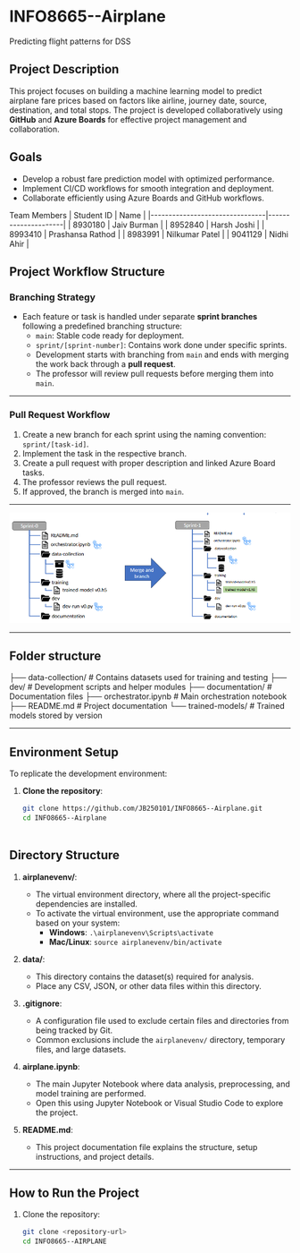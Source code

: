 # INFO8665--Airplane
Predicting flight patterns for DSS

## Project Description
This project focuses on building a machine learning model to predict airplane fare prices based on factors like airline, journey date, source, destination, and total stops. The project is developed collaboratively using **GitHub** and **Azure Boards** for effective project management and collaboration.

## **Goals**
- Develop a robust fare prediction model with optimized performance.
- Implement CI/CD workflows for smooth integration and deployment.
- Collaborate efficiently using Azure Boards and GitHub workflows.


Team Members
| Student ID | Name |
|--------------------------------|---------------------|
| 8930180 | Jaiv Burman |
| 8952840 | Harsh Joshi |
| 8993410 | Prashansa Rathod |
| 8983991 | Nilkumar Patel |
| 9041129 | Nidhi Ahir |

## **Project Workflow Structure**
### **Branching Strategy**
- Each feature or task is handled under separate **sprint branches** following a predefined branching structure:
  - `main`: Stable code ready for deployment.
  - `sprint/[sprint-number]`: Contains work done under specific sprints.
  - Development starts with branching from `main` and ends with merging the work back through a **pull request**.
  - The professor will review pull requests before merging them into `main`.

---

### **Pull Request Workflow**
1. Create a new branch for each sprint using the naming convention: `sprint/[task-id]`.
2. Implement the task in the respective branch.
3. Create a pull request with proper description and linked Azure Board tasks.
4. The professor reviews the pull request.
5. If approved, the branch is merged into `main`.

---

![alt text](image.png)

---
## Folder structure
├── data-collection/        # Contains datasets used for training and testing
├── dev/                    # Development scripts and helper modules
├── documentation/          # Documentation files
├── orchestrator.ipynb      # Main orchestration notebook
├── README.md               # Project documentation
└── trained-models/         # Trained models stored by version


---
## **Environment Setup**
To replicate the development environment:
1. **Clone the repository**:  
   ```bash
   git clone https://github.com/JB250101/INFO8665--Airplane.git
   cd INFO8665--Airplane



## Directory Structure
1. **airplanevenv/**:
    - The virtual environment directory, where all the project-specific dependencies are installed.
    - To activate the virtual environment, use the appropriate command based on your system:
      - **Windows**: `.\airplanevenv\Scripts\activate`
      - **Mac/Linux**: `source airplanevenv/bin/activate`

2. **data/**:
    - This directory contains the dataset(s) required for analysis.
    - Place any CSV, JSON, or other data files within this directory.

3. **.gitignore**:
    - A configuration file used to exclude certain files and directories from being tracked by Git. 
    - Common exclusions include the `airplanevenv/` directory, temporary files, and large datasets.

4. **airplane.ipynb**:
    - The main Jupyter Notebook where data analysis, preprocessing, and model training are performed.
    - Open this using Jupyter Notebook or Visual Studio Code to explore the project.

5. **README.md**:
    - This project documentation file explains the structure, setup instructions, and project details.

---

## How to Run the Project

1. Clone the repository:
   ```bash
   git clone <repository-url>
   cd INFO8665--AIRPLANE
